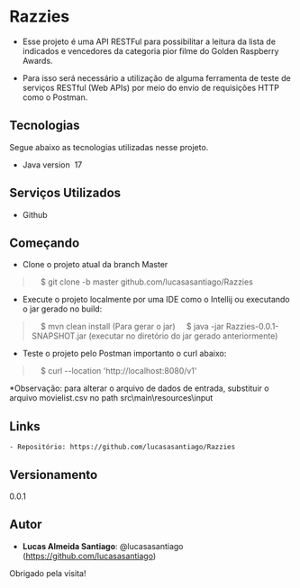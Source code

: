 # Razzies

* Esse projeto é uma API RESTFul para possibilitar a leitura da lista de indicados e vencedores da categoria pior filme do Golden Raspberry Awards.

* Para isso será necessário a utilização de alguma ferramenta de teste de serviços RESTful (Web APIs) por meio do envio de requisições HTTP como o Postman. 

## Tecnologias 

Segue abaixo as tecnologias utilizadas nesse projeto.

* Java version  17

## Serviços Utilizados

* Github

## Começando

* Clone o projeto atual da branch Master
>    $ git clone -b master github.com/lucasasantiago/Razzies
* Execute o projeto localmente por uma IDE como o Intellij ou executando o jar gerado no build:
>    $ mvn clean install (Para gerar o jar) 
>    $ java -jar Razzies-0.0.1-SNAPSHOT.jar (executar no diretório do jar gerado anteriormente) 
* Teste o projeto pelo Postman importanto o curl abaixo:
>    $ curl --location 'http://localhost:8080/v1'

*Observação: para alterar o arquivo de dados de entrada, substituir o arquivo movielist.csv no path src\main\resources\input  

## Links

	- Repositório: https://github.com/lucasasantiago/Razzies


## Versionamento

0.0.1


## Autor

* **Lucas Almeida Santiago**: @lucasasantiago (https://github.com/lucasasantiago)


Obrigado pela visita!
